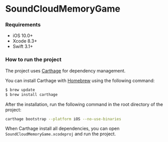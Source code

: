 # SoundCloudMemoryGame

### Requirements

- iOS 10.0+
- Xcode 8.3+
- Swift 3.1+


### How to run the project

The project uses [Carthage](https://github.com/Carthage/Carthage) for dependency management.

You can install Carthage with [Homebrew](http://brew.sh/) using the following command:

```bash
$ brew update
$ brew install carthage
```
After the installation, run the following command in the root directory of the project:
```bash
carthage bootstrap --platform iOS --no-use-binaries
```
When Carthage install all dependencies, you can open ```SoundCloudMemoryGame.xcodeproj``` and run the project.
